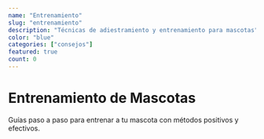 ```yaml
---
name: "Entrenamiento"
slug: "entrenamiento"
description: "Técnicas de adiestramiento y entrenamiento para mascotas"
color: "blue"
categories: ["consejos"]
featured: true
count: 0
---
```


# Entrenamiento de Mascotas

Guías paso a paso para entrenar a tu mascota con métodos positivos y efectivos.
